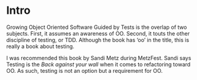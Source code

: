 # Intro

Growing Object Oriented Software Guided by Tests is the overlap of two subjects. First, it assumes an awareness of OO. Second, it touts the other discipline of testing, or TDD. Although the book has ‘oo’ in the title, this is really a book about testing.

I was recommended this book by Sandi Metz during MetzFest. Sandi says Testing is the _Back against your wall_ when it comes to refactoring toward OO. As such, testing is not an option but a requirement for OO.